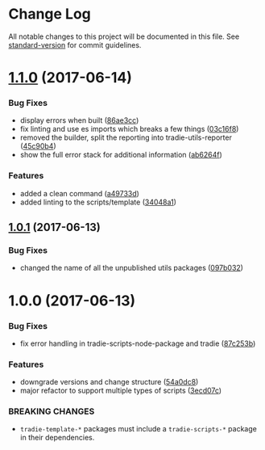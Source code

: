 # Change Log

All notable changes to this project will be documented in this file.
See [standard-version](https://github.com/conventional-changelog/standard-version) for commit guidelines.

<a name="1.1.0"></a>
# [1.1.0](https://github.com/jameslnewell/tradie-v4/compare/tradie-scripts-node-package@1.0.1...tradie-scripts-node-package@1.1.0) (2017-06-14)


### Bug Fixes

* display errors when built ([86ae3cc](https://github.com/jameslnewell/tradie-v4/commit/86ae3cc))
* fix linting and use es imports which breaks a few things ([03c16f8](https://github.com/jameslnewell/tradie-v4/commit/03c16f8))
* removed the builder, split the reporting into tradie-utils-reporter ([45c90b4](https://github.com/jameslnewell/tradie-v4/commit/45c90b4))
* show the full error stack for additional information ([ab6264f](https://github.com/jameslnewell/tradie-v4/commit/ab6264f))


### Features

* added a clean command ([a49733d](https://github.com/jameslnewell/tradie-v4/commit/a49733d))
* added linting to the scripts/template ([34048a1](https://github.com/jameslnewell/tradie-v4/commit/34048a1))




<a name="1.0.1"></a>
## [1.0.1](https://github.com/jameslnewell/tradie-v4/compare/tradie-scripts-node-package@1.0.0...tradie-scripts-node-package@1.0.1) (2017-06-13)


### Bug Fixes

* changed the name of all the unpublished utils packages ([097b032](https://github.com/jameslnewell/tradie-v4/commit/097b032))




<a name="1.0.0"></a>
# 1.0.0 (2017-06-13)


### Bug Fixes

* fix error handling in tradie-scripts-node-package and tradie ([87c253b](https://github.com/jameslnewell/tradie-v4/commit/87c253b))


### Features

* downgrade versions and change structure ([54a0dc8](https://github.com/jameslnewell/tradie-v4/commit/54a0dc8))
* major refactor to support multiple types of scripts ([3ecd07c](https://github.com/jameslnewell/tradie-v4/commit/3ecd07c))


### BREAKING CHANGES

* `tradie-template-*` packages must include a `tradie-scripts-*` package in their dependencies.
